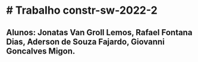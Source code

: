 # # Trabalho constr-sw-2022-2

## Alunos: Jonatas Van Groll Lemos, Rafael Fontana Dias, Aderson de Souza Fajardo, Giovanni Goncalves Migon.

